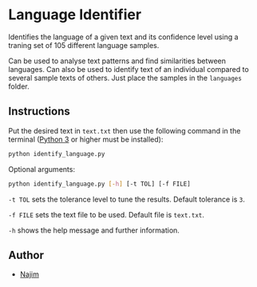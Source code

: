 # Language Identifier

Identifies the language of a given text and its confidence level using a traning set of 105 different language samples.

Can be used to analyse text patterns and find similarities between languages. Can also be used to identify text of an individual compared to several sample texts of others. Just place the samples in the `languages` folder.

## Instructions

Put the desired text in `text.txt` then use the following command in the terminal ([Python 3](https://www.python.org/downloads/) or higher must be installed):

```bash
python identify_language.py
```

Optional arguments:

```bash
python identify_language.py [-h] [-t TOL] [-f FILE]
```

`-t TOL` sets the tolerance level to tune the results. Default tolerance is `3`.

`-f FILE` sets the text file to be used. Default file is `text.txt`.

`-h` shows the help message and further information.

## Author

- [Najim](https://github.com/najimc)
